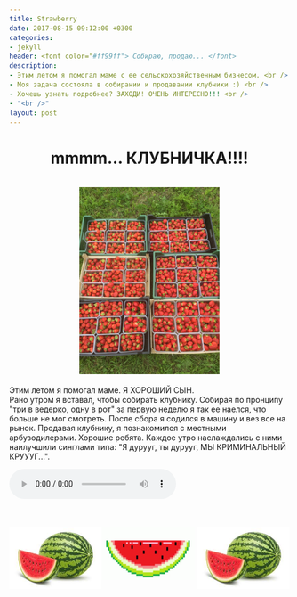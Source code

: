 ```yaml
---
title: Strawberry
date: 2017-08-15 09:12:00 +0300
categories:
- jekyll
header: <font color="#ff99ff"> Собираю, продаю... </font>
description:
- Этим летом я помогал маме с ее сельскохозяйственным бизнесом. <br />
- Моя задача состояла в собирании и продавании клубники :) <br />
- Хочешь узнать подробнее? ЗАХОДИ! ОЧЕНЬ ИНТЕРЕСНО!!! <br />
- "<br />"
layout: post
---
```


<center> <h1> mmmm... КЛУБНИЧКА!!!! </h1> </center>
<br />
<center><img src="images/strawberry.jpg" style="width:50%;height:50%;"></center>
<br />
Этим летом я помогал маме. Я ХОРОШИЙ СЫН.<br />
Рано утром я вставал, чтобы собирать клубнику. Собирая по пронципу "три в ведерко, одну в рот" за первую неделю
я так ее наелся, что больше не мог смотреть. После сбора я содился в машину и вез все на рынок. Продавая клубнику, я познакомился с местными
арбузодилерами. Хорошие ребята. Каждое утро наслаждались с ними наилучшили синглами типа: "Я дурууг, ты дурууг, МЫ КРИМИНАЛЬНЫЙ КРУУУГ...".

<p ><audio controls> <source src="uploads/durug.mp3" controls></audio> </p>

<br /><br />
<img src="images/wtmln.jpg" style="width:33%;height:33%; float: left;">
<img src="images/wtmln.gif" style="width:33%;height:33%; float: center;">
<img src="images/wtmln.jpg" style="width:33%;height:33%; float: right;">
<br /><br /><br /><br />





